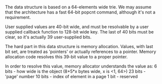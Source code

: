 
The data structure is based on a 64-elements wide trie. We may assume
that the architecture has a fast 64-bit popcnt command, although it's
not a requirement.

User supplied values are 40-bit wide, and must be resolvable by a user
supplied callback function to 128-bit wide key. The last of 40 bits
must be clear, so it's actually 39 user-supplied bits.

The hard part in this data structure is memory allocation. Values,
with last bit set, are treated as 'pointers' or actually references to
a pointer. Memory allocation code resolves this 39-bit value to a
proper pointer.

In order to resolve this value, memory allocator understands the value
as:
  6 bits - how wide is the object (8+5*x bytes wide, x is <1, 64>)
 23 bits - 'page' number
 10 bits - index of element in a page
  1 bit - reserved


